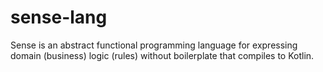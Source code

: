 # sense-lang
Sense is an abstract functional programming language for expressing domain (business) logic (rules) without boilerplate that compiles to Kotlin.
